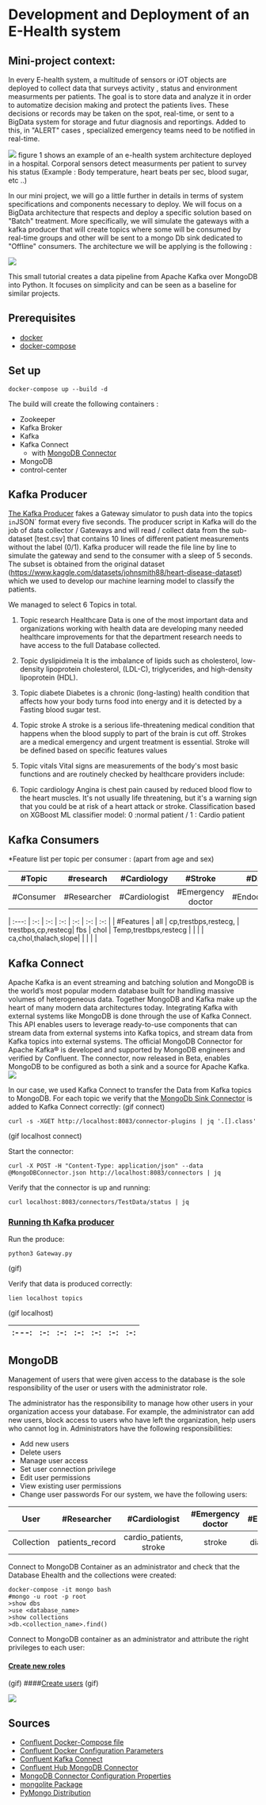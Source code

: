 # Development and Deployment of an E-Health system
## Mini-project context: 

In every E-health system, a multitude of sensors or iOT objects are deployed to collect data that surveys activity , status and environment measurments per patients.
The goal is to store data and analyze it in order to automatize decision making and protect the patients lives. 
These decisions or records may be taken on the spot, real-time, or sent to a BigData system for storage and futur diagnosis and reportings.
Added to this, in "ALERT" cases , specialized emergency teams need to be notified in real-time.

![](E-health_system.jpg)
figure 1 shows an example of an e-health system architecture deployed in a hospital.
Corporal sensors detect measurments per patient to survey his status (Example : Body temperature, heart beats per sec, blood sugar, etc ..)

In our mini project, we will go a little further in details in terms of system specifications and components necessary to deploy. 
We will focus on a BigData architecture that respects and deploy a specific solution based on "Batch" treatment.
More specifically, we will simulate the gateways with a kafka producer that will create topics where some will be consumed by real-time groups and other will be sent to a mongo Db sink dedicated to "Offline" consumers.
The architecture we will be applying is the following : 

![](kafka_architecture.jpg)

This small tutorial creates a data pipeline from Apache Kafka over MongoDB into Python.
It focuses on simplicity and can be seen as a baseline for similar projects.

## Prerequisites

* [docker](https://docs.docker.com/get-docker/)
* [docker-compose](https://docs.docker.com/compose/install/)


## Set up
```
docker-compose up --build -d
```

The build will create the following containers : 
* Zookeeper
* Kafka Broker 
* Kafka 
* Kafka Connect
    * with [MongoDB Connector](https://www.confluent.io/hub/mongodb/kafka-connect-mongodb)
* MongoDB 
* control-center



## Kafka Producer

[The Kafka Producer](https://github.com/nadinelabidi/Kafka-Mongo/blob/main/Kafka_file/producer2.py) fakes a Gateway simulator to push data into the topics ` in `JSON` format every five seconds.
The producer script in Kafka will do the job of data collector / Gateways  and will read / collect data from the sub-dataset [test.csv] that contains 10 lines of different patient measurements without the label (0/1). Kafka producer will reade the file line by line to simulate the gateway and send to the consumer with a sleep of 5 seconds.
The subset is obtained from the original dataset (https://www.kaggle.com/datasets/johnsmith88/heart-disease-dataset) which we used to develop our machine learning model to classify the patients.

We managed to select 6 Topics in total.
1. Topic research 
Healthcare Data is one of the most important data and organizations working with health data are developing many needed healthcare improvements for that the department research needs to have access to the full Database collected.

2. Topic dyslipidimeia
It is the imbalance of lipids such as cholesterol, low-density lipoprotein cholesterol, (LDL-C), triglycerides, and high-density lipoprotein (HDL).


3. Topic diabete
Diabetes is a chronic (long-lasting) health condition that affects how your body turns food into energy and it is detected by a Fasting blood sugar test.


4. Topic stroke
A stroke is a serious life-threatening medical condition that happens when the blood supply to part of the brain is cut off. Strokes are a medical emergency and urgent treatment is essential.
Stroke will be defined based on specific features values 

5. Topic vitals
Vital signs are measurements of the body's most basic functions and are routinely checked by healthcare providers include:
     

6. Topic cardiology
Angina is chest pain caused by reduced blood flow to the heart muscles. It's not usually life threatening, but it's a warning sign that you could be at risk of a heart attack or stroke. 
Classification based on XGBoost ML classifier model: 0 :normal patient / 1 : Cardio patient

## Kafka Consumers
*Feature list per topic per consumer : (apart from age and sex)

| #Topic    | #research   | #Cardiology          | #Stroke            | #Diabete         | #Dyslipidemia | #vitals               | 
| :---:     | :-:         | :-:                  | :-:                |       :-:        | :-:           | :-:                   | 
| #Consumer | #Researcher | #Cardiologist        | #Emergency doctor  | #Endocrinologist | #Lipiodologist| #Nurse                | 

| :---:     | :-:         | :-:                  | :-:                |       :-:        | :-:           | :-:                   | 
| #Features | all         | cp,trestbps,restecg, | trestbps,cp,restecg| fbs              | chol          | Temp,trestbps,restecg |
|           |             | ca,chol,thalach,slope|                    |                  |               |                       |      

## Kafka Connect

Apache Kafka is an event streaming and batching solution and  MongoDB is the world’s most popular modern database built for handling massive volumes of heterogeneous data. Together MongoDB and Kafka make up the heart of many modern data architectures today.
Integrating Kafka with external systems like MongoDB is done through the use of Kafka Connect. This API enables users to leverage ready-to-use components that can stream data from external systems into Kafka topics, and stream data from Kafka topics into external systems. The official MongoDB Connector for Apache Kafka® is developed and supported by MongoDB engineers and verified by Confluent. The connector, now released in Beta, enables MongoDB to be configured as both a sink and a source for Apache Kafka.
![](MongoDB_connector.jpg)

In our case, we used Kafka Connect to transfer the Data from Kafka topics to MongoDB.
For each topic we verify that the [MongoDb Sink Connector](https://github.com/nadinelabidi/Kafka-Mongo/tree/main/Mongodb) is added to Kafka Connect correctly:
(gif connect)
```
curl -s -XGET http://localhost:8083/connector-plugins | jq '.[].class'
```
(gif localhost connect)

Start the connector:
```
curl -X POST -H "Content-Type: application/json" --data @MongoDBConnector.json http://localhost:8083/connectors | jq
```
Verify that the connector is up and running:
```
curl localhost:8083/connectors/TestData/status | jq
```
### [Running th Kafka producer](https://github.com/nadinelabidi/Kafka-Mongo/blob/main/Kafka_file/producer2.py)
Run the produce:
```
python3 Gateway.py
```
(gif)

Verify that data is produced correctly:
```
lien localhost topics
```
(gif localhost)


| :---:      | :-:             | :-:                     | :-:               |              :-: | :-:                   | :-:                              | 
| :---:      | :-:             | :-:                     | :-:               |              :-: | :-:                   | :-:                              | 


## MongoDB 
Management of users that were given access to the database is the sole responsibility of the user or users with the administrator role.

The administrator has the responsibility to manage how other users in your organization access your database. For example, the administrator can add new users, block access to users who have left the organization, help users who cannot log in.
Administrators have the following responsibilities:
* Add new users
* Delete users
* Manage user access
* Set user connection privilege
* Edit user permissions
* View existing user permissions
* Change user passwords 
For our system, we have the following users: 

| User       | #Researcher     | #Cardiologist           | #Emergency doctor | #Endocrinologist | #Lipiodologist        | #Nurse                           | 
| :---:      | :-:             | :-:                     | :-:               |              :-: | :-:                   | :-:                              | 
| Collection | patients_record | cardio_patients, stroke | stroke            | diabete_patients | dyslipidemia_patients | patients_record, abnormal_vitals |



Connect to MongoDB Container as an administrator and check that the Database Ehealth and the collections were created:
```
docker-compose -it mongo bash
#mongo -u root -p root
>show dbs
>use <database_name>
>show collections
>db.<collection_name>.find()
```
Connect to MongoDB container as an administrator and attribute the right privileges to each user:
#### [Create new roles]()
(gif)
####[Create users]()
(gif)



![](MongoDB.gif)



## Sources

* [Confluent Docker-Compose file](https://github.com/confluentinc/cp-all-in-one/blob/6.1.1-post/cp-all-in-one/docker-compose.yml)
* [Confluent Docker Configuration Parameters](https://docs.confluent.io/platform/current/installation/docker/config-reference.html)
* [Confluent Kafka Connect](https://docs.confluent.io/home/connect/userguide.html#installing-kconnect-plugins)
* [Confluent Hub MongoDB Connector](https://www.confluent.io/hub/mongodb/kafka-connect-mongodb)
* [MongoDB Connector Configuration Properties](https://docs.mongodb.com/kafka-connector/current/kafka-sink-properties/)
* [mongolite Package](https://cran.r-project.org/web/packages/mongolite/mongolite.pdf)
* [PyMongo Distribution](https://pymongo.readthedocs.io/en/stable/)


